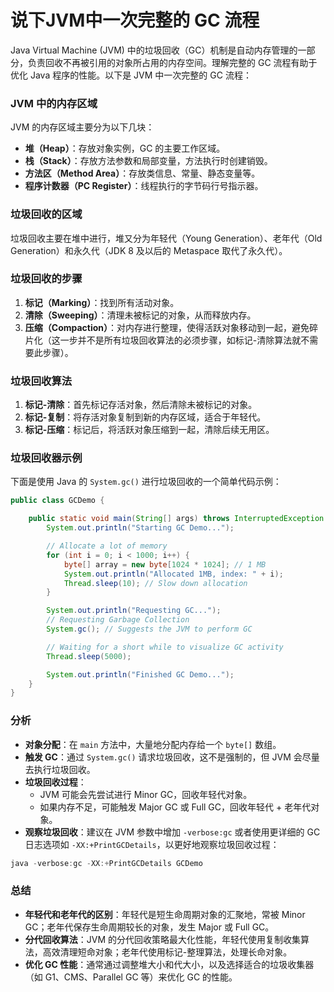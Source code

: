 # 说下JVM中一次完整的 GC 流程

Java Virtual Machine (JVM) 中的垃圾回收（GC）机制是自动内存管理的一部分，负责回收不再被引用的对象所占用的内存空间。理解完整的 GC 流程有助于优化 Java 程序的性能。以下是 JVM 中一次完整的 GC 流程：

### JVM 中的内存区域

JVM 的内存区域主要分为以下几块：

+ **堆（Heap）**：存放对象实例，GC 的主要工作区域。
+ **栈（Stack）**：存放方法参数和局部变量，方法执行时创建销毁。
+ **方法区（Method Area）**：存放类信息、常量、静态变量等。
+ **程序计数器（PC Register）**：线程执行的字节码行号指示器。

### 垃圾回收的区域

垃圾回收主要在堆中进行，堆又分为年轻代（Young Generation）、老年代（Old Generation）和永久代（JDK 8 及以后的 Metaspace 取代了永久代）。

### 垃圾回收的步骤

1. **标记（Marking）**：找到所有活动对象。
2. **清除（Sweeping）**：清理未被标记的对象，从而释放内存。
3. **压缩（Compaction）**：对内存进行整理，使得活跃对象移动到一起，避免碎片化（这一步并不是所有垃圾回收算法的必须步骤，如标记-清除算法就不需要此步骤）。

### 垃圾回收算法

1. **标记-清除**：首先标记存活对象，然后清除未被标记的对象。
2. **标记-复制**：将存活对象复制到新的内存区域，适合于年轻代。
3. **标记-压缩**：标记后，将活跃对象压缩到一起，清除后续无用区。

### 垃圾回收器示例

下面是使用 Java 的 `System.gc()` 进行垃圾回收的一个简单代码示例：

```java
public class GCDemo {  

    public static void main(String[] args) throws InterruptedException {  
        System.out.println("Starting GC Demo...");  

        // Allocate a lot of memory  
        for (int i = 0; i < 1000; i++) {  
            byte[] array = new byte[1024 * 1024]; // 1 MB  
            System.out.println("Allocated 1MB, index: " + i);  
            Thread.sleep(10); // Slow down allocation  
        }  

        System.out.println("Requesting GC...");  
        // Requesting Garbage Collection  
        System.gc(); // Suggests the JVM to perform GC  

        // Waiting for a short while to visualize GC activity  
        Thread.sleep(5000);  

        System.out.println("Finished GC Demo...");  
    }  
}
```

### 分析

+ **对象分配**：在 `main` 方法中，大量地分配内存给一个 `byte[]` 数组。
+ **触发 GC**：通过 `System.gc()` 请求垃圾回收，这不是强制的，但 JVM 会尽量去执行垃圾回收。
+ **垃圾回收过程**：
  + JVM 可能会先尝试进行 Minor GC，回收年轻代对象。
  + 如果内存不足，可能触发 Major GC 或 Full GC，回收年轻代 + 老年代对象。
+ **观察垃圾回收**：建议在 JVM 参数中增加 `-verbose:gc` 或者使用更详细的 GC 日志选项如 `-XX:+PrintGCDetails`，以更好地观察垃圾回收过程：

```java
java -verbose:gc -XX:+PrintGCDetails GCDemo
```

### 总结

+ **年轻代和老年代的区别**：年轻代是短生命周期对象的汇聚地，常被 Minor GC；老年代保存生命周期较长的对象，发生 Major 或 Full GC。
+ **分代回收算法**：JVM 的分代回收策略最大化性能，年轻代使用复制收集算法，高效清理短命对象；老年代使用标记-整理算法，处理长命对象。
+ **优化 GC 性能**：通常通过调整堆大小和代大小，以及选择适合的垃圾收集器（如 G1、CMS、Parallel GC 等）来优化 GC 的性能。

